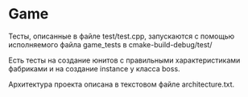 # Game

Тесты, описанные в файле test/test.cpp, запускаются с помощью исполняемого файла game_tests в cmake-build-debug/test/

Есть тесты на создание юнитов с правильными характеристиками фабриками и на создание instance у класса boss.

Архитектура проекта описана в текстовом файле architecture.txt.